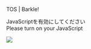 TOS | Barkle!

JavaScriptを有効にしてください  
Please turn on your JavaScript

![](/static-assets/splash.png?1731135276544)